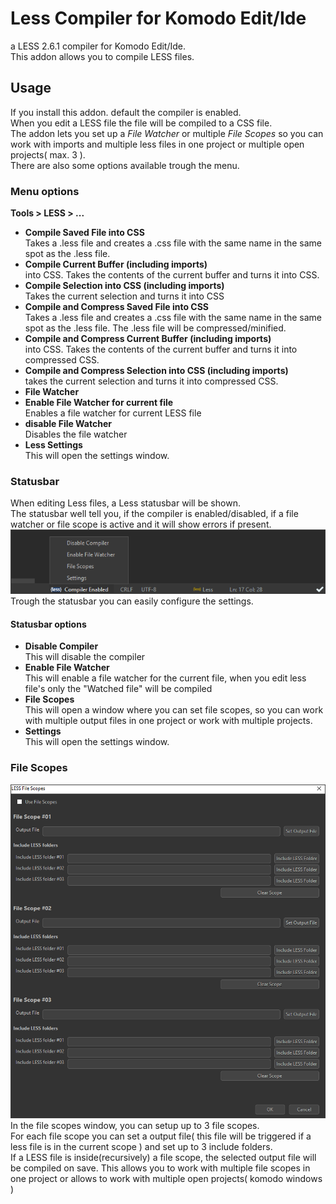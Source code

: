 Less Compiler for Komodo Edit/Ide
=========================

a LESS 2.6.1 compiler for Komodo Edit/Ide.  
This addon allows you to compile LESS files.

## Usage
If you install this addon. default the compiler is enabled.  
When you edit a LESS file the file will be compiled to a CSS file.  
The addon lets you set up a *File Watcher* or multiple *File Scopes* so you can work with imports and multiple less files in one project or multiple open projects( max. 3 ).  
There are also some options available trough the menu.

### Menu options
**Tools > LESS > ...**
 * **Compile Saved File into CSS**  
Takes a .less file and creates a .css file with the same name in the same spot as the .less file.
 * **Compile Current Buffer (including imports)**  
 into CSS. Takes the contents of the current buffer and turns it into CSS.
 * **Compile Selection into CSS (including imports)**  
Takes the current selection and turns it into CSS
 * **Compile and Compress Saved File into CSS**  
 Takes a .less file and creates a .css file with the same name in the same spot as the .less file. The .less file will be compressed/minified.
 * **Compile and Compress Current Buffer (including imports)**  
 into CSS. Takes the contents of the current buffer and turns it into compressed CSS.
 * **Compile and Compress Selection into CSS (including imports)**  
 takes the current selection and turns it into compressed CSS.
 * **File Watcher**
  * **Enable File Watcher for current file**  
  Enables a file watcher for current LESS file 
  * **disable File Watcher**  
  Disables the file watcher
 * **Less Settings**  
 This will open the settings window.
 
### Statusbar
When editing Less files, a Less statusbar will be shown.  
The statusbar well tell you, if the compiler is enabled/disabled, if a file watcher or file scope is active and it will show errors if present.  
![Screensot](screenshot01.png)  
Trough the statusbar you can easily configure the settings.
#### Statusbar options
 * **Disable Compiler**  
 This will disable the compiler
 * **Enable File Watcher**  
 This will enable a file watcher for the current file, when you edit less file's only the "Watched file" will be compiled
 * **File Scopes**  
 This will open a window where you can set file scopes, so you can work with multiple output files in one project or work with multiple projects.
 * **Settings**  
 This will open the settings window.

### File Scopes
![screenshot](screenshot03.png)  
In the file scopes window, you can setup up to 3 file scopes.  
For each file scope you can set a output file( this file will be triggered if a less file is in the current scope ) and set up to 3 include folders.  
If a LESS file is inside(recursively) a file scope, the selected output file will be compiled on save.
This allows you to work with multiple file scopes in one project or allows to work with multiple open projects( komodo windows )
 

